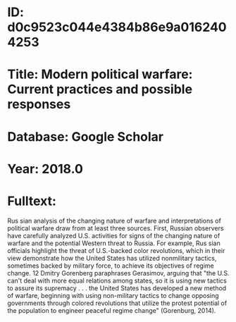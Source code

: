 # ID: d0c9523c044e4384b86e9a0162404253
# Title: Modern political warfare: Current practices and possible responses
# Database: Google Scholar
# Year: 2018.0
# Fulltext:
Rus sian analysis of the changing nature of warfare and interpretations of political warfare draw from at least three sources.
First, Russian observers have carefully analyzed U.S. activities for signs of the changing nature of warfare and the potential Western threat to Russia.
For example, Rus sian officials highlight the threat of U.S.-backed color revolutions, which in their view demonstrate how the United States has utilized nonmilitary tactics, sometimes backed by military force, to achieve its objectives of regime change.
12 Dmitry Gorenberg paraphrases Gerasimov, arguing that "the U.S. can't deal with more equal relations among states, so it is using new tactics to assure its supremacy . . .
the United States has developed a new method of warfare, beginning with using non-military tactics to change opposing governments through colored revolutions that utilize the protest potential of the population to engineer peaceful regime change" (Gorenburg, 2014).